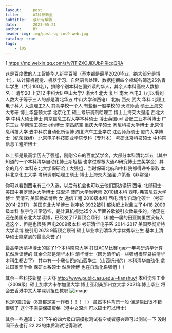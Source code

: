 ```yaml
---
layout:     post
title:      AI科技新星
subtitle:   读研有帮助
date:       2021-05-21
author:     BY
header-img: img/post-bg-ios9-web.jpg
catalog: true
tags:
    - iOS
---
```

1 
https://mp.weixin.qq.com/s/v7ITiZXOJiDUbPlRlcqQRA

这是百度做的人工智能华人新星百强（基本都是最早2020毕业，绝大部分是博士），从计算机视觉、机器学习、自然语言处理、数据挖掘四个领域各筛选25名青年学生（共计100名），排除个别本科在国外读的华人，其余人本科高校人数排名：
清华20 
上交12 
中科大8 
中山大学7
浙大4
北大 复旦 南大 西电3（可以看到人数大于等于三人的都是清北华五 中山大学和西电）
北航 西交 武大 华科 北理工 电子科大 大连理工2人 其余学校一个人
有些很一般学校的
天津师范 硕士上海交大考研 博士华盛顿大学
北京化工 硕士考研调剂哈理工 博士上海交大强组
西北大学 中科大硕士博士
南京信息工程大学本科硕士 博士英国ucl
合肥工业本科博士
广东工业 华南理工硕士 eth博士
南昌航空 重庆大学硕士 悉尼科技大学博士
北京信息科技大学 去中科院自动化所读博
湖北汽车工业学院 江西师范硕士 厦门大学博士（纪荣嵘组）
北京电子科技职业学院专科（专升本） 考研北京科技硕士 中科院信息工程所博士

以上都是最高学历去了强组，刚刚公布的百度奖学金，大部分本科清北华五（其中知道的一个本科清华自动化博士斯坦福 也拿过摩根大通AI研究博士生奖学金）其余的几个
本科东北大学保研哈工大强组，当时保研北航和中科院都得递补录取
本科北京化工大学 考研调剂哈理工硕士  博士上海交大强组 卢策吾（非常强）

你可以看到西电有三个入选，以后有机会也可以去他们那边读研
西电-北邮硕士-美国中弗罗里达大学博士 汪澎洋 澳门大学当老师 2010级本科
西电-弗吉尼亚大学博士  吴清云 美国微软博后 女 通信工程 2010级本科
西电 清华自动化硕士（考研 2014-2017） 美国东北大学博士 张宇伦 3932被引 都快赶上张鼎文了4418  2009级本科 
张宇伦非常恐怖，是计算机视觉25个人里面谷歌被引次数最多的。他现在还在美国东北大学读博，已经发了17篇顶会鼎刊
（和他一届的田亚鹏虽然没有入选这个，但是也很强 西电2009级本科 考研清华电子系 2014-2017 美国罗彻斯特大学读博 被引用2673 9篇顶会顶刊 硕士毕业拿到清华大学优秀毕业生 基本上清华硕士能拿到的最高荣誉了）

最高学历清华博士的除了1个本科南京大学 打过ACM比赛 gap一年考研清华计算机然后读博的 其余全部是清华本科 清华博士（因为清华的一些强组很容易被清华本科生都占了）
其中有一个我认识的山西学生（山西忻州的）本科清华自动化 拿过国家奖学金 保研本系硕士 然后读博 也在自动化系强组！！


其余一些科技新星
于天舒 http://www.public.asu.edu/~tianshuy/
本科沈阳工业（2009级）硕士加拿大卡尔加里大学 博士亚利桑那州立大学
2021年博士毕业 将会去香港中文大学深圳担任教职
![image](https://user-images.githubusercontent.com/24884878/119075961-4c805580-ba24-11eb-91f2-9c2ac3580c0f.png)

也是9篇顶会（8篇都是第一作者！！！！） 虽然本科背景一般 但是输出很不错 很强了
这个不需要保研资格（港中文深圳 可以硕士可以博士）



其余一些通知：
21 下午的四六级口语模拟测试有空或者感兴趣可以测试一下 没时间不去也行
22 23的体质测试记得测试
